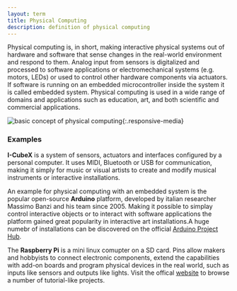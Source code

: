 ```yaml
---
layout: term
title: Physical Computing
description: definition of physical computing
---
```

Physical computing is, in short, making interactive physical systems out of hardware and software that sense changes in the real-world environment and respond to them. Analog input from sensors is digitalized and processed to software applications or electromechanical systems (e.g. motors, LEDs) or used to control other hardware components via actuators. If software is running on an embedded microcontroller inside the system it is called embedded system. Physical computing is used in a wide range of domains and applications such as education, art, and both scientific and commercial applications.

![basic concept of physical computing](https://upload.wikimedia.org/wikipedia/commons/thumb/a/a1/Physical_computing.svg/1920px-Physical_computing.svg.png){:.responsive-media}

### Examples

**I-CubeX** is a system of sensors, actuators and interfaces configured by a personal computer. It uses MIDI, Bluetooth or USB for communication, making it simply for music or visual artists to create and modify musical instruments or interactive installations.

An example for physical computing with an embedded system is the popular open-source **Arduino** platform, developed by italian researcher Massimo Banzi and his team since 2005. Making it possible to simplay control interactive objects or to interact with software applications the platform gained great popularity in interactive art installations.A huge numebr of installations can be discovered on the official [Arduino Project Hub](https://create.arduino.cc/projecthub?by=part&category=installations&part_id=11332&sort=trending).

The **Raspberry Pi** is a mini linux comupter on a SD card. Pins allow makers and hobbyists to connect electronic components, extend the capabilities with add-on boards and program physical devices in the real world, such as inputs like sensors and outputs like lights. Visit the offical [website](https://projects.raspberrypi.org/en/projects) to browse a number of tutorial-like projects.


